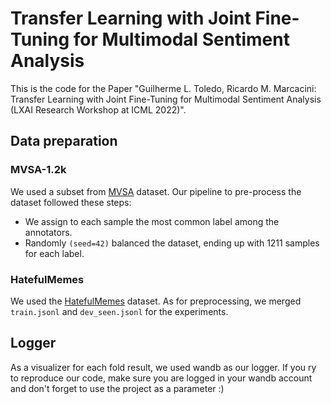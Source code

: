 # Transfer Learning with Joint Fine-Tuning for Multimodal Sentiment Analysis

This is the code for the Paper "Guilherme L. Toledo, Ricardo M. Marcacini: Transfer Learning with Joint Fine-Tuning for Multimodal Sentiment Analysis (LXAI Research Workshop at ICML 2022)".

## Data preparation
### MVSA-1.2k
We used a subset from [MVSA](https://mcrlab.net/research/mvsa-sentiment-analysis-on-multi-view-social-data/) dataset.
Our pipeline to pre-process the dataset followed these steps:
- We assign to each sample the most common label among the annotators.
- Randomly `(seed=42)` balanced the dataset, ending up with 1211 samples for each label.
### HatefulMemes
We used the [HatefulMemes](https://ai.facebook.com/tools/hatefulmemes/) dataset. As for preprocessing, we merged `train.jsonl` and `dev_seen.jsonl` for the experiments.

## Logger
As a visualizer for each fold result, we used wandb as our logger.
If you ry to reproduce our code, make sure you are logged in your wandb account and don't forget to use the project as a parameter :)
